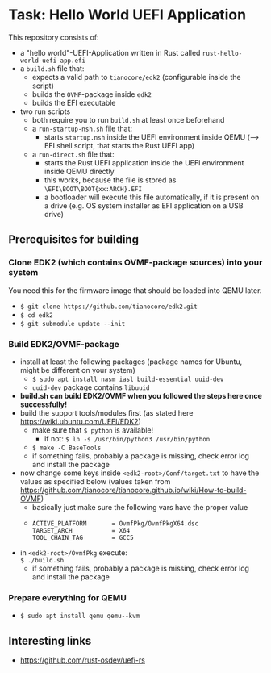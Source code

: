 # Task: Hello World UEFI Application

This repository consists of:
- a "hello world"-UEFI-Application written in Rust called `rust-hello-world-uefi-app.efi`
- a `build.sh` file that:
  - expects a valid path to `tianocore/edk2` (configurable inside the script)
  - builds the `OVMF`-package inside `edk2`
  - builds the EFI executable
- two run scripts
  - both require you to run `build.sh` at least once beforehand
  - a `run-startup-nsh.sh` file that:
    - starts `startup.nsh` inside the UEFI environment inside QEMU (--> EFI shell script, that starts the Rust UEFI app)
  - a `run-direct.sh` file that:
    - starts the Rust UEFI application inside the UEFI environment inside QEMU directly
    - this works, because the file is stored as `\EFI\BOOT\BOOT{xx:ARCH}.EFI`
    - a bootloader will execute this file automatically, if it is present on a drive
      (e.g. OS system installer as EFI application on a USB drive)

## Prerequisites for building
### Clone EDK2 (which contains OVMF-package sources) into your system
You need this for the firmware image that should be loaded into QEMU later.
- `$ git clone https://github.com/tianocore/edk2.git`
- `$ cd edk2`
- `$ git submodule update --init`
### Build EDK2/OVMF-package
- install at least the following packages (package names for Ubuntu, might be different on your system)
    - `$ sudo apt install nasm iasl build-essential uuid-dev`
    - `uuid-dev` package contains `libuuid`
- **build.sh can build EDK2/OVMF when you followed the steps here once successfully!**
- build the support tools/modules first (as stated here https://wiki.ubuntu.com/UEFI/EDK2)
    - make sure that `$ python` is available!
      - if not: `$ ln -s /usr/bin/python3 /usr/bin/python`
    - `$ make -C BaseTools`
    - if something fails, probably a package is missing, check error log and install the package
- now change some keys inside `<edk2-root>/Conf/target.txt` to have the values as specified below
  (values taken from https://github.com/tianocore/tianocore.github.io/wiki/How-to-build-OVMF)
  - basically just make sure the following vars have the proper value
  - ```
    ACTIVE_PLATFORM       = OvmfPkg/OvmfPkgX64.dsc
    TARGET_ARCH           = X64
    TOOL_CHAIN_TAG        = GCC5
    ```  
- in `<edk2-root>/OvmfPkg` execute: \
  `$ ./build.sh`
  - if something fails, probably a package is missing, check error log and install the package

### Prepare everything for **QEMU**
- `$ sudo apt install qemu qemu--kvm`

## Interesting links
- https://github.com/rust-osdev/uefi-rs

